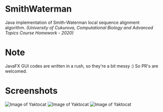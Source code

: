 # SmithWaterman
Java implementation of Smith-Waterman local sequence alignment algorithm.
*(University of Cukurova, Computational Biology and Advanced Topics Course Homework - 2020)*
# Note
JavaFX GUI codes are written in a rush, so they're a bit messy :) So  PR's are welcomed.

# Screenshots

![Image of Yaktocat](https://i.imgur.com/6uzopOn.png)
![Image of Yaktocat](https://i.imgur.com/ekzWoBI.png)
![Image of Yaktocat](https://i.imgur.com/l4lWHrf.png)

